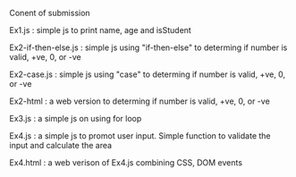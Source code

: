 Conent of submission 

Ex1.js : simple js to print  name, age and isStudent  
  
Ex2-if-then-else.js : simple js using "if-then-else" to determing if number is valid, +ve, 0, or -ve  
  
Ex2-case.js : simple js using "case" to determing if number is valid, +ve, 0, or -ve  
  
Ex2-html : a web version to determing if number is valid, +ve, 0, or -ve  
  
Ex3.js : a simple js on using for loop  
   
Ex4.js :  a simple js to promot user input. Simple function to validate the input and calculate the area  
  
Ex4.html : a web verison of Ex4.js combining CSS, DOM events   
